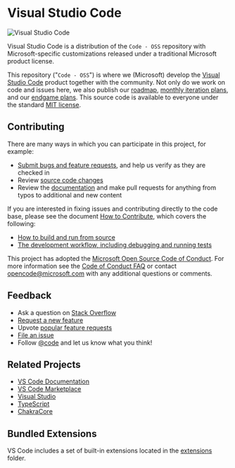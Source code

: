 # Visual Studio Code
![Visual Studio Code](https://user-images.githubusercontent.com/35271042/118224532-3842c400-b438-11eb-923d-a5f66fa6785a.png)


Visual Studio Code is a distribution of the `Code - OSS` repository with Microsoft-specific customizations released under a traditional Microsoft product license.

This repository ("`Code - OSS`") is where we (Microsoft) develop the [Visual Studio Code](https://code.visualstudio.com) product together with the community. Not only do we work on code and issues here, we also publish our [roadmap](https://github.com/microsoft/vscode/wiki/Roadmap), [monthly iteration plans](https://github.com/microsoft/vscode/wiki/Iteration-Plans), and our [endgame plans](https://github.com/microsoft/vscode/wiki/Running-the-Endgame). This source code is available to everyone under the standard [MIT license](https://github.com/microsoft/vscode/blob/main/LICENSE.txt).

## Contributing

There are many ways in which you can participate in this project, for example:

- [Submit bugs and feature requests](https://github.com/microsoft/vscode/issues), and help us verify as they are checked in
- Review [source code changes](https://github.com/microsoft/vscode/pulls)
- Review the [documentation](https://github.com/microsoft/vscode-docs) and make pull requests for anything from typos to additional and new content

If you are interested in fixing issues and contributing directly to the code base, please see the document [How to Contribute](https://github.com/microsoft/vscode/wiki/How-to-Contribute), which covers the following:

- [How to build and run from source](https://github.com/microsoft/vscode/wiki/How-to-Contribute)
- [The development workflow, including debugging and running tests](https://github.com/microsoft/vscode/wiki/How-to-Contribute#debugging)

This project has adopted the [Microsoft Open Source Code of Conduct](https://opensource.microsoft.com/codeofconduct/). For more information see the [Code of Conduct FAQ](https://opensource.microsoft.com/codeofconduct/faq/) or contact [opencode@microsoft.com](mailto:opencode@microsoft.com) with any additional questions or comments.

## Feedback

- Ask a question on [Stack Overflow](https://stackoverflow.com/questions/tagged/visual-studio-code)
- [Request a new feature](CONTRIBUTING.md)
- Upvote [popular feature requests](https://github.com/microsoft/vscode/issues?q=is%3Aopen+is%3Aissue+label%3Afeature-request+sort%3Areactions-%2B1-desc)
- [File an issue](https://github.com/microsoft/vscode/issues)
- Follow [@code](https://twitter.com/code) and let us know what you think!

## Related Projects

- [VS Code Documentation](https://github.com/microsoft/vscode-docs)
- [VS Code Marketplace](https://marketplace.visualstudio.com/vscode)
- [Visual Studio](https://github.com/Microsoft/VisualStudio)
- [TypeScript](https://github.com/Microsoft/TypeScript)
- [ChakraCore](https://github.com/Microsoft/ChakraCore)

## Bundled Extensions

VS Code includes a set of built-in extensions located in the [extensions](extensions) folder.
